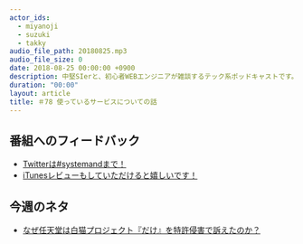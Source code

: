 ```yaml
---
actor_ids:
  - miyanoji
  - suzuki
  - takky
audio_file_path: 20180825.mp3
audio_file_size: 0
date: 2018-08-25 00:00:00 +0900
description: 中堅SIerと、初心者WEBエンジニアが雑談するテック系ポッドキャストです。
duration: "00:00"
layout: article
title: ＃78 使っているサービスについての話
---
```

## 番組へのフィードバック
* [Twitterは#systemandまで！](https://twitter.com/search?q=%23systemand)
* [iTunesレビューもしていただけると嬉しいです！](https://itunes.apple.com/jp/podcast/systemand-online/id1205168408?mt=2)

## 今週のネタ
* [なぜ任天堂は白猫プロジェクト『だけ』を特許侵害で訴えたのか？](https://tmiyadera.com/blog/1397.html)


